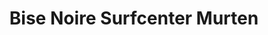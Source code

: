 ---
title: "Bise Noire Surfcenter Murten"
url: /murten/bise-noire-surfcenter-murten/
shop: Sport
---